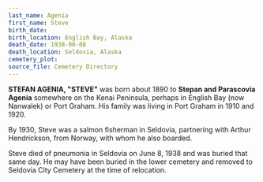 ```yaml
---
last_name: Agenia
first_name: Steve
birth_date:
birth_location: English Bay, Alaska
death_date: 1938-06-08
death_location: Seldovia, Alaska
cemetery_plot:
source_file: Cemetery Directory
---
```

**STEFAN AGENIA, "STEVE"** was born about 1890 to **Stepan and Parascovia Agenia** somewhere on the Kenai Peninsula, perhaps in English Bay (now Nanwalek) or Port Graham. His family was living in Port Graham in 1910 and 1920.

By 1930, Steve was a salmon fisherman in Seldovia, partnering with Arthur Hendrickson, from Norway, with whom he also boarded.  

Steve died of pneumonia in Seldovia on June 8, 1938 and was buried that same day. He may have been buried in the lower cemetery and removed to Seldovia City Cemetery at the time of relocation. 




